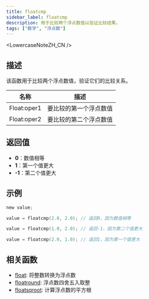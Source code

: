 ```yaml
---
title: floatcmp
sidebar_label: floatcmp
description: 用于比较两个浮点数值以验证比较结果。
tags: ["数学", "浮点数"]
---
```


<LowercaseNoteZH_CN />

## 描述

该函数用于比较两个浮点数值，验证它们的比较关系。

| 名称        | 描述                   |
| ----------- | ---------------------- |
| Float:oper1 | 要比较的第一个浮点数值 |
| Float:oper2 | 要比较的第二个浮点数值 |

## 返回值

- **0**：数值相等
- **1**：第一个值更大
- **-1**：第二个值更大

## 示例

```c
new value;

value = floatcmp(2.0, 2.0); // 返回0，因为数值相等

value = floatcmp(1.0, 2.0); // 返回-1，因为第二个值更大

value = floatcmp(2.0, 1.0); // 返回1，因为第一个值更大
```

## 相关函数

- [float](float): 将整数转换为浮点数
- [floatround](floatround): 浮点数四舍五入取整
- [floatsqroot](floatsqroot): 计算浮点数的平方根
